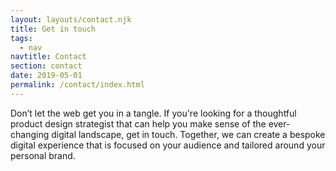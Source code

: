 ```yaml
---
layout: layouts/contact.njk
title: Get in touch
tags:
  - nav
navtitle: Contact
section: contact
date: 2019-05-01
permalink: /contact/index.html
---
```

Don’t let the web get you in a tangle. If you're looking for a thoughtful product design strategist that can help you make sense of the ever-changing digital landscape, get in touch. Together, we can create a bespoke digital experience that is focused on your audience and tailored around your personal brand.
